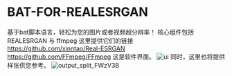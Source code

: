 # BAT-FOR-REALESRGAN
基于bat脚本语言，轻松为您的图片或者视频超分辨率！
核心组件包括 REALESRGAN 与 ffmpeg
这里提供它们的链接 
https://github.com/xinntao/Real-ESRGAN
https://github.com/FFmpeg/FFmpeg
这是软件界面。
![ui](https://github.com/bdth-7777777/BAT-FOR-REALESRGAN/assets/142554252/87961925-42eb-4cdf-a7f1-22291e16fb7f)
同时，这里也将提供样张供您参考。
![output_split_FWzV3B](https://github.com/bdth-7777777/BAT-FOR-REALESRGAN/assets/142554252/b80add44-3fcb-4fef-b501-9ea4435ffce1)

